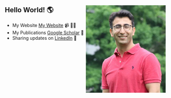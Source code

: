 ## Hello World! 🌎 <a href="https://github.com/mckolu/mckolu/blob/main/1.png"><img align="right" width="250" height="auto" src="https://github.com/mckolu/mckolu/blob/main/profile_pic.jpg"></a>
- My Website <a href="https://mckolu.github.io/">My Website</a>  📹 ✍🏾
- My Publications <a href="https://scholar.google.com/citations?user=Lfj38jUAAAAJ&hl=en"> Google Scholar</a> 🏓
- Sharing updates on <a href="https://www.linkedin.com/in/mehmet-celepkolu/">LinkedIn</a> 💼






